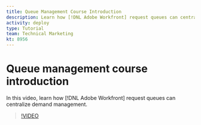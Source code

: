 ```yaml
---
title: Queue Management Course Introduction
description: Learn how [!DNL Adobe Workfront] request queues can centralize demand management.
activity: deploy
type: Tutorial
team: Technical Marketing
kt: 8956
---
```

# Queue management course introduction

In this video, learn how [!DNL Adobe Workfront] request queues can centralize demand management.

>[!VIDEO](https://video.tv.adobe.com/v/335219/?quality=12)

